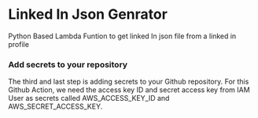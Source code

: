 # Linked In Json Genrator
Python Based Lambda Funtion to get linked In json file from a linked in profile

### Add secrets to your repository

The third and last step is adding secrets to your Github repository. For this Github Action, we need the access key ID and secret access key from IAM User as secrets called AWS_ACCESS_KEY_ID and AWS_SECRET_ACCESS_KEY.